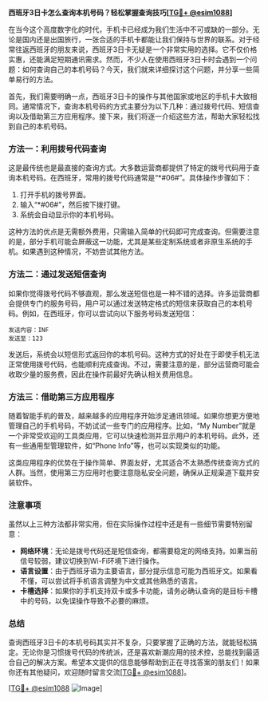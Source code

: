 **西班牙3日卡怎么查询本机号码？轻松掌握查询技巧[[TG💪+ @esim1088](https://t.me/s/esim1088)]**

在当今这个高度数字化的时代，手机卡已经成为我们生活中不可或缺的一部分。无论是国内还是出国旅行，一张合适的手机卡都能让我们保持与世界的联系。对于经常往返西班牙的朋友来说，西班牙3日卡无疑是一个非常实用的选择。它不仅价格实惠，还能满足短期通讯需求。然而，不少人在使用西班牙3日卡时会遇到一个问题：如何查询自己的本机号码？今天，我们就来详细探讨这个问题，并分享一些简单易行的方法。

首先，我们需要明确一点，西班牙3日卡的操作与其他国家或地区的手机卡大致相同。通常情况下，查询本机号码的方式主要分为以下几种：通过拨号代码、短信查询以及借助第三方应用程序。接下来，我们将逐一介绍这些方法，帮助大家轻松找到自己的本机号码。

### 方法一：利用拨号代码查询

这是最传统也是最直接的查询方式。大多数运营商都提供了特定的拨号代码用于查询本机号码。在西班牙，常用的拨号代码通常是“*#06#”。具体操作步骤如下：

1. 打开手机的拨号界面。
2. 输入“*#06#”，然后按下拨打键。
3. 系统会自动显示你的本机号码。

这种方法的优点是无需额外费用，只需输入简单的代码即可完成查询。但需要注意的是，部分手机可能会屏蔽这一功能，尤其是某些定制系统或者非原生系统的手机。如果遇到这种情况，不妨尝试其他方法。

### 方法二：通过发送短信查询

如果你觉得拨号代码不够直观，那么发送短信也是一种不错的选择。许多运营商都会提供专门的服务号码，用户可以通过发送特定格式的短信来获取自己的本机号码。例如，在西班牙，你可以尝试向以下服务号码发送短信：

```
发送内容：INF
发送至：123
```

发送后，系统会以短信形式返回你的本机号码。这种方式的好处在于即使手机无法正常使用拨号代码，也能顺利完成查询。不过，需要注意的是，部分运营商可能会收取少量的服务费，因此在操作前最好先确认相关费用信息。

### 方法三：借助第三方应用程序

随着智能手机的普及，越来越多的应用程序开始涉足通讯领域。如果你想更方便地管理自己的手机号码，不妨试试一些专门的应用程序。比如，“My Number”就是一个非常受欢迎的工具类应用，它可以快速检测并显示用户的本机号码。此外，还有一些通用型管理软件，如“Phone Info”等，也可以实现类似的功能。

这类应用程序的优势在于操作简单、界面友好，尤其适合不太熟悉传统查询方式的人群。当然，使用第三方应用时也要注意隐私安全问题，确保从正规渠道下载并安装软件。

### 注意事项

虽然以上三种方法都非常实用，但在实际操作过程中还是有一些细节需要特别留意：

- **网络环境**：无论是拨号代码还是短信查询，都需要稳定的网络支持。如果当前信号较弱，建议切换到Wi-Fi环境下进行操作。
- **语言设置**：由于西班牙语为主要语言，部分提示信息可能为西班牙文。如果看不懂，可以尝试将手机语言调整为中文或其他熟悉的语言。
- **卡槽选择**：如果你的手机支持双卡或多卡功能，请务必确认查询的是目标卡槽中的号码，以免误操作导致不必要的麻烦。

### 总结

查询西班牙3日卡的本机号码其实并不复杂，只要掌握了正确的方法，就能轻松搞定。无论你是习惯拨号代码的传统派，还是喜欢新潮应用的技术控，总能找到最适合自己的解决方案。希望本文提供的信息能够帮助到正在寻找答案的朋友们！如果你还有其他疑问，欢迎随时留言交流[[TG💪+ @esim1088](https://t.me/s/esim1088)]。

[[TG💪+ @esim1088](https://t.me/s/esim1088) ![Image](https://i.postimg.cc/4NQfJmqS/Snipaste-2025-05-13-00-14-12.png)]